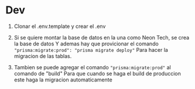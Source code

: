 




# Dev

1. Clonar el .env.template y crear el .env


3. Si se quiere montar la base de datos en la una como Neon Tech, se crea la base de datos
Y ademas hay que provicionar el comando ```"prisma:migrate:prod": "prisma migrate deploy"```
Para hacer la migracion de las tablas.

4. Tambien se puede agregar el comando ```"prisma:migrate:prod"``` al comando de "build"
Para que cuando se haga el build de produccion este haga la migracion automaticamente